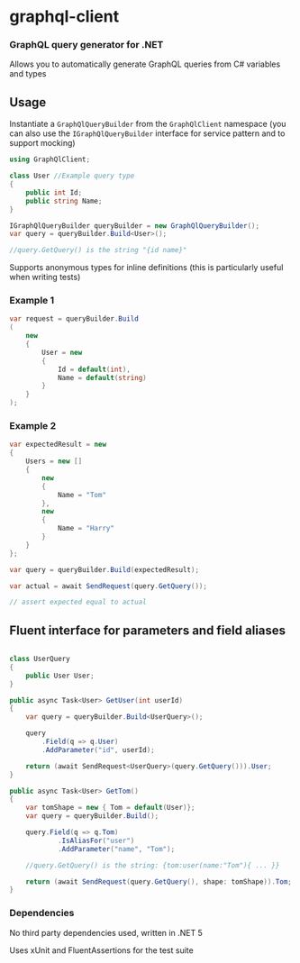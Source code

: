 # graphql-client
### GraphQL query generator for .NET

Allows you to automatically generate GraphQL queries from C# variables and types

## Usage

Instantiate a ```GraphQlQueryBuilder``` from the ```GraphQlClient``` namespace (you can also use the ```IGraphQlQueryBuilder``` interface for service pattern and to support mocking)

```csharp
using GraphQlClient;

class User //Example query type
{
    public int Id;
    public string Name;
}

IGraphQlQueryBuilder queryBuilder = new GraphQlQueryBuilder();
var query = queryBuilder.Build<User>();

//query.GetQuery() is the string "{id name}"
```

Supports anonymous types for inline definitions (this is particularly useful when writing tests)

### Example 1

```csharp
var request = queryBuilder.Build
(
    new 
    {
        User = new 
        {
            Id = default(int),
            Name = default(string)
        }
    }
);

```

### Example 2

```csharp
var expectedResult = new 
{
    Users = new [] 
    {
        new 
        {
            Name = "Tom"
        },
        new 
        {
            Name = "Harry"
        }
    }
};

var query = queryBuilder.Build(expectedResult);

var actual = await SendRequest(query.GetQuery());

// assert expected equal to actual
```

## Fluent interface for parameters and field aliases

```csharp

class UserQuery
{
    public User User;
}

public async Task<User> GetUser(int userId)
{
    var query = queryBuilder.Build<UserQuery>();

    query
        .Field(q => q.User)
        .AddParameter("id", userId);

    return (await SendRequest<UserQuery>(query.GetQuery())).User;
}

public async Task<User> GetTom()
{
    var tomShape = new { Tom = default(User)};
    var query = queryBuilder.Build();

    query.Field(q => q.Tom)
            .IsAliasFor("user")
            .AddParameter("name", "Tom");

    //query.GetQuery() is the string: {tom:user(name:"Tom"){ ... }}

    return (await SendRequest(query.GetQuery(), shape: tomShape)).Tom;
}
```

### Dependencies

No third party dependencies used, written in .NET 5


Uses xUnit and FluentAssertions for the test suite
